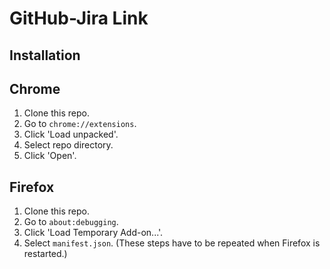 # GitHub-Jira Link

## Installation

## Chrome

1. Clone this repo.
1. Go to `chrome://extensions`.
1. Click 'Load unpacked'.
1. Select repo directory.
1. Click 'Open'.

## Firefox

1. Clone this repo.
1. Go to `about:debugging`.
1. Click 'Load Temporary Add-on...'.
1. Select `manifest.json`.
   (These steps have to be repeated when Firefox is restarted.)
